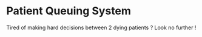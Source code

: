 # Patient Queuing System
Tired of making hard decisions between 2 dying patients ? Look no further !
